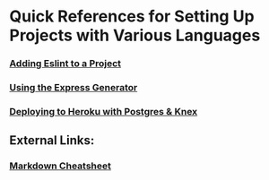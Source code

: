 # Quick References for Setting Up Projects with Various Languages

### [Adding Eslint to a Project](eslint.md)

### [Using the Express Generator](express-generator.md)

### [Deploying to Heroku with Postgres & Knex](heroku.md)


## External Links:

### [Markdown Cheatsheet](https://github.com/adam-p/markdown-here/wiki/Markdown-Cheatsheet)
